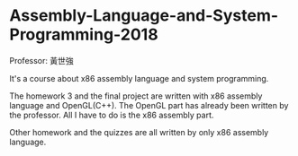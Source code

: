 # Assembly-Language-and-System-Programming-2018
Professor: 黃世強

It's a course about x86 assembly language and system programming.

The homework 3 and the final project are written with x86 assembly language and OpenGL(C++). The OpenGL part has already been written by the professor. All I have to do is the x86 assembly part.

Other homework and the quizzes are all written by only x86 assembly language.
